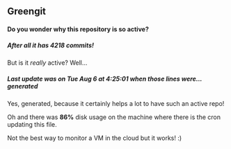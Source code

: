 ## Greengit

#### Do you wonder why this repository is so active?

##### After all it has 4218 commits!

But is it *really* active? Well...

##### Last update was on Tue Aug 6 at 4:25:01 when those lines were... generated

Yes, generated, because it certainly helps a lot to have such an active repo!

Oh and there was **86%** disk usage on the machine
where there is the cron updating this file.

Not the best way to monitor a VM in the cloud but it works! :)
